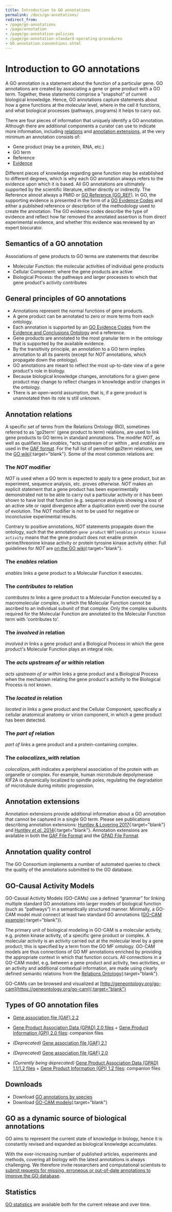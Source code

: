 ```yaml
---
title: Introduction to GO annotations
permalink: /docs/go-annotations/
redirect_from:
- /page/go-annotations
- /page/annotation
- /page/go-annotation-policies
- /page/go-annotation-standard-operating-procedures
- GO.annotation.conventions.shtml
---
```


# Introduction to GO annotations

<!-- GO annotations: the model of biology. Annotations are statements describing the functions of specific genes, using concepts in the Gene Ontology. The simplest and most common annotation links one gene to one function, e.g. FZD4 + Wnt signaling pathway. Each statement is based on a specified piece of evidence. -->

A GO annotation is a statement about the function of a particular gene. GO annotations are created by associating a gene or gene product with a GO term. Together, these statements comprise a “snapshot” of current biological knowledge. Hence, GO annotations capture statements  about how a gene functions at the molecular level, where in the cell it functions, and what biological processes (pathways, programs) it helps to carry out.

There are four pieces of information that uniquely identify a GO annotation.  Although there are additional components a curator can use to indicate more information, including [relations](/docs/go-annotations/#annotation_relations) and [annotation extensions](/docs/go-annotations/#annotation-extensions), at the very minimum an annotation consists of:
+ Gene product (may be a protein, RNA, etc.)
+ GO term
+ Reference
+ [Evidence](/docs/guide-go-evidence-codes/)

Different pieces of knowledge regarding gene function may be established to different degrees, which is why each GO annotation always refers to the evidence upon which it is based. All GO annotations are ultimately supported by the scientific literature, either directly or indirectly. The Reference almost always a PMID or [GO Reference (GO_REF)](/gorefs.html). In GO, the supporting evidence is presented in the form of a [GO Evidence Codes](/docs/guide-go-evidence-codes/) and either a published reference or description of the methodology used to create the annotation. The GO evidence codes describe the type of evidence and reflect how far removed the annotated assertion is from direct experimental evidence, and whether this evidence was reviewed by an expert biocurator.


<!-- if ok to keep, delete from wiki: http://wiki.geneontology.org/index.php/Introduction_to_Annotation-->

## Semantics of a GO annotation
Associations of gene products to GO terms are statements that describe
+ Molecular Function: the molecular activities of individual gene products
+ Cellular Component: where the gene products are active
+ Biological Process: the pathways and larger processes to which that gene product's activity contributes

## General principles of GO annotations
+  Annotations represent the normal functions of gene products.
+  A gene product can be annotated to zero or more terms from each ontology.
+  Each annotation is supported by an [GO Evidence Codes](/docs/guide-go-evidence-codes/) from the [Evidence and Conclusions Ontology](http://www.evidenceontology.org/) and a reference.
+  Gene products are annotated to the most granular term in the ontology that is supported by the available evidence.
+  By the transitivity principle, an annotation to a GO term implies annotation to all its parents (except for *NOT* annotations, which propagate down the ontology).
+  GO annotations are meant to reflect the most up-to-date view of a gene product's role in biology.
+  Because biological knowledge changes, annotations for a given gene product may change to reflect changes in knowledge and/or changes in the ontology.
+  There is an open-world assumption, that is, if a gene product is unannotated then its role is still unknown.

## Annotation relations

A specific set of terms from the Relations Ontology (RO), sometimes referred to as 'gp2term' (gene product to term) relations, are used to link gene products to GO terms in standard annotations. The modifer *NOT*, as well as qualifiers like *enables*, *acts upstream of or within , and *enables* are used in the [GAF format](/docs/go-annotation-file-gaf-format-2.2/). For the full list of permitted gp2term relations, see the [GO wiki](https://wiki.geneontology.org/Annotation_Relations#Standard_Annotation_Relations){:target="blank"}. Some of the most common relations are:

### The *NOT* modifier

*NOT* is used when a GO term is expected to apply to a gene product, but an experiment, sequence analysis, etc. proves otherwise. *NOT* makes an explicit statement that a gene product has been experimentally demonstrated not to be able to carry out a particular activity or it has been shown to have lost that function (e.g. sequence analysis showing a loss of an active site or rapid divergence after a duplication event) over the course of evolution. 
The *NOT* modifier is not to be used for negative or inconclusive experimental results.

Contrary to positive annotations, *NOT* statements propagate down the ontology, such that the annotation `gene product` `NOT|enables` `protein kinase activity` means that the gene product does not enable protein serine/threonine kinase activity or protein tyrosine kinase activity either. Full guidelines for *NOT* are [on the GO wiki](https://wiki.geneontology.org/Elements_of_an_annotation){:target="blank"}.

### The *enables* relation

*enables* links a gene product to a Molecular Function it executes. 

### The *contributes to* relation

*contributes to* links a gene product to a Molecular Function executed by a macromolecular complex, in which the Molecular Function cannot be ascribed to an individual subunit of that complex. Only the complex subunits required for the Molecular Function are annotated to the Molecular Function term with 'contributes to'.  

### The *involved in* relation

*involved in* links a gene product and a Biological Process in which the gene product's Molecular Function plays an integral role.

### The *acts upstream of or within* relation

*acts upstream of or within* links a gene product and a Biological Process when the mechanism relating the gene product's activity to the Biological Process is not known.

### The *located in* relation

*located in* links a gene product and the Cellular Component, specifically a cellular anatomical anatomy or virion component, in which a gene product has been detected. 

### The *part of* relation

*part of* links a gene product and a protein-containing complex. 

### The *colocalizes_with* relation
*colocalizes_with* indicates a peripheral association of the protein with an organelle or complex. For example, human microtubule depolymerase KIF2A is dynamically localized to spindle poles, regulating the degradation of microtubule during mitotic progression. 

<!-- ????-->
## Annotation extensions
Annotation extensions provide additional information about a GO annotation that cannot be captured in a single GO term. Please see publications describing annotation extensions: [Huntley & Lovering 2017](https://www.ncbi.nlm.nih.gov/pubmed/27812947){:target="blank"} and [Huntley *et al.* 2014](https://www.ncbi.nlm.nih.gov/pubmed/24885854){:target="blank"}. Annotation extensions are available in both the [GAF File Format](/docs/go-annotation-file-gaf-format-2.2/#annotation-extension-column-16) and the [GPAD File Format](/docs/gene-product-association-data-gpad-format/#annotation-extension).

<!-- ????-->
## Annotation quality control
The GO Consortium implements a number of automated queries to check the quality of the annotations submitted to the GO database.

## GO-Causal Activity Models
GO-Causal Activity Models (GO-CAMs) use a defined “grammar” for linking multiple standard GO annotations into larger models of biological function (such as “pathways”) in a semantically structured manner. Minimally, a GO-CAM model must connect at least two standard GO annotations ([GO-CAM example](http://model.geneontology.org/5323da1800000002){:target="blank"}).

The primary unit of biological modeling in GO-CAM is a molecular activity, e.g. protein kinase activity, of a specific gene product or complex. A molecular activity is an activity carried out at the molecular level by a gene product; this is specified by a term from the GO MF ontology. GO-CAM models are thus connections of GO MF annotations enriched by providing the appropriate context in which that function occurs. All connections in a GO-CAM model, e.g. between a gene product and activity, two activities, or an activity and additional contextual information, are made using clearly defined semantic relations from the [Relations Ontology](https://obofoundry.org/ontology/ro.html){:target="blank"}.

GO-CAMs can be browsed and visualized at [http://geneontology.org/go-cam](https://geneontology.org/go-cam){:target="blank"}

## Types of GO annotation files
* [Gene association file (GAF) 2.2](/docs/go-annotation-file-gaf-format-2.2/)
* [Gene Product Association Data (GPAD) 2.0 files](/docs/gene-product-association-data-gpad-format-2.0/) + [Gene Product Information (GPI) 2.0 files](/docs/gene-product-information-gpi-format-2.0/): companion files

* *(Deprecated)* [Gene association file (GAF) 2.1](/docs/go-annotation-file-gaf-format-2.1/)
* *(Deprecated)* [Gene association file (GAF) 2.0](/docs/go-annotation-file-gaf-format-2.0/)
* *(Currently being deprecated)* [Gene Product Association Data (GPAD) 1.1/1.2 files](/docs/gene-product-association-data-gpad-format-1.1/) + [Gene Product Information (GPI) 1.2 files](/docs/gene-product-information-gpi-format/): companion files

## Downloads
* Download [GO annotations by species](/docs/download-go-annotations/)
* Download [GO-CAM models](https://geneontology.org/go-cam){:target="blank"}

## GO as a dynamic source of biological annotations
GO aims to represent the current state of knowledge in biology, hence it is constantly revised and expanded as biological knowledge accumulates.

With the ever-increasing number of published articles, experiments and methods, covering all biology with the latest annotations is always challenging. We therefore invite researchers and computational scientists to [submit requests for missing, erroneous or out-of-date annotations to improve the GO database](/docs/contributing-to-go/).

## Statistics
[GO statistics](/stats.html) are available both for the current release and over time.
